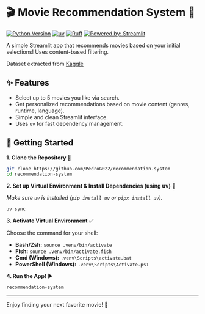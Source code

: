 # 🎬 Movie Recommendation System 🍿

[![Python Version](https://img.shields.io/badge/Python-3.12%2B-blue.svg)](https://www.python.org/downloads/)
[![uv](https://img.shields.io/endpoint?url=https://raw.githubusercontent.com/astral-sh/uv/main/assets/badge/v0.json)](https://github.com/astral-sh/uv)
[![Ruff](https://img.shields.io/endpoint?url=https://raw.githubusercontent.com/astral-sh/ruff/main/assets/badge/v2.json)](https://github.com/astral-sh/ruff)
[![Powered by: Streamlit](https://img.shields.io/badge/Powered%20by-Streamlit-red.svg)](https://streamlit.io/)

A simple Streamlit app that recommends movies based on your initial selections! Uses content-based filtering.

Dataset extracted from [Kaggle](https://www.kaggle.com/datasets/rounakbanik/the-movies-dataset)

## ✨ Features

*   Select up to 5 movies you like via search.
*   Get personalized recommendations based on movie content (genres, runtime, language).
*   Simple and clean Streamlit interface.
*   Uses `uv` for fast dependency management.
        
## 🚀 Getting Started

**1. Clone the Repository** 💾

```bash
git clone https://github.com/PedroG022/recommendation-system
cd recommendation-system
```

**2. Set up Virtual Environment & Install Dependencies (using uv)** 💨

*Make sure `uv` is installed (`pip install uv` or `pipx install uv`).*

```bash
uv sync
```

**3. Activate Virtual Environment** ✅

Choose the command for your shell:

*   **Bash/Zsh:** `source .venv/bin/activate`
*   **Fish:** `source .venv/bin/activate.fish`
*   **Cmd (Windows):** `.venv\Scripts\activate.bat`
*   **PowerShell (Windows):** `.venv\Scripts\Activate.ps1`

**4. Run the App!** ▶️

```bash
recommendation-system
```

---

Enjoy finding your next favorite movie! 🎉

